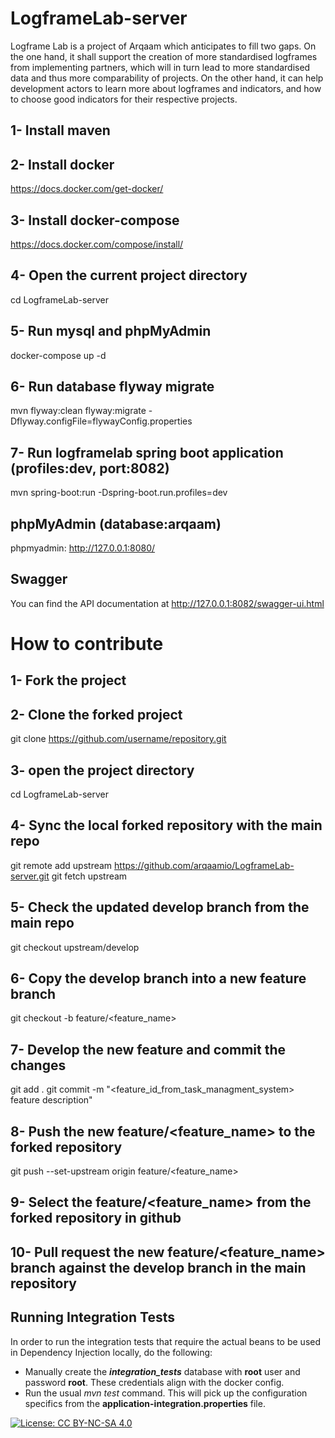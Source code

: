 # LogframeLab-server

Logframe Lab is a project of Arqaam which anticipates to fill two gaps. On the one hand, it shall support the creation of more standardised logframes from implementing partners, which will in turn lead to more standardised data and thus more comparability of projects. On the other hand, it can help development actors to learn more about logframes and indicators, and how to choose good indicators for their respective projects.


## 1- Install maven

## 2- Install docker
https://docs.docker.com/get-docker/

## 3- Install docker-compose
https://docs.docker.com/compose/install/

## 4- Open the current project directory
cd LogframeLab-server

## 5- Run mysql and phpMyAdmin
docker-compose up -d

## 6- Run database flyway migrate 
mvn flyway:clean flyway:migrate -Dflyway.configFile=flywayConfig.properties

## 7- Run logframelab spring boot application (profiles:dev,  port:8082)
mvn spring-boot:run -Dspring-boot.run.profiles=dev

## phpMyAdmin (database:arqaam)
phpmyadmin: http://127.0.0.1:8080/

## Swagger
You can find the API documentation at http://127.0.0.1:8082/swagger-ui.html

# How to contribute

## 1- Fork the project

## 2- Clone the forked project
git clone https://github.com/username/repository.git

## 3- open the project directory
cd LogframeLab-server

## 4- Sync the local forked repository with the main repo 
git remote add upstream https://github.com/arqaamio/LogframeLab-server.git
git fetch upstream

## 5- Check the updated develop branch from the main repo
git checkout upstream/develop

## 6- Copy the develop branch into a new feature branch
git checkout -b feature/<feature_name>

## 7- Develop the new feature and commit the changes
git add .
git commit -m "<feature_id_from_task_managment_system> feature description"

## 8- Push the new feature/<feature_name> to the forked repository
git push --set-upstream origin feature/<feature_name>

## 9- Select the feature/<feature_name> from the forked repository in github

## 10- Pull request the new feature/<feature_name> branch against the develop branch in the main repository 

## Running Integration Tests
In order to run the integration tests that require the actual beans to be used in Dependency Injection locally, do the following:
* Manually create the __*integration_tests*__ database with __root__ user and password __root__. These credentials align with the docker config.
* Run the usual *mvn test* command. This will pick up the configuration specifics from the __application-integration.properties__ file.  

[![License: CC BY-NC-SA 4.0](https://licensebuttons.net/l/by-nc-sa/4.0/80x15.png)](https://creativecommons.org/licenses/by-nc-sa/4.0/)
